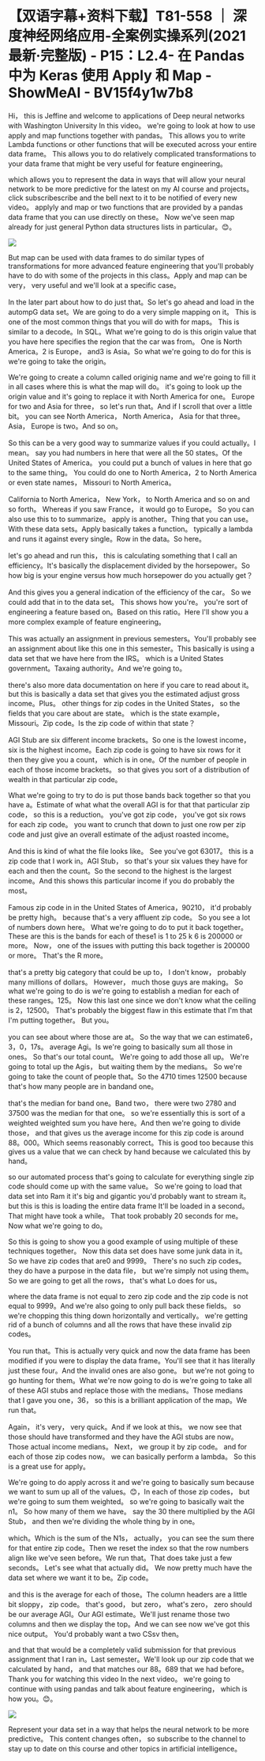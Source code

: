 # 【双语字幕+资料下载】T81-558 ｜ 深度神经网络应用-全案例实操系列(2021最新·完整版) - P15：L2.4- 在 Pandas 中为 Keras 使用 Apply 和 Map - ShowMeAI - BV15f4y1w7b8

Hi， this is Jeffine and welcome to applications of Deep neural networks with Washington University In this video。 we're going to look at how to use apply and map functions together with pandas。 This allows you to write Lambda functions or other functions that will be executed across your entire data frame。 This allows you to do relatively complicated transformations to your data frame that might be very useful for feature engineering。

 which allows you to represent the data in ways that will allow your neural network to be more predictive for the latest on my AI course and projects。 click subscribescribe and the bell next to it to be notified of every new video。 applyly and map or two functions that are provided by a pandas data frame that you can use directly on these。 Now we've seen map already for just general Python data structures lists in particular。😊。



![](img/5e8029765ef65f0d9c303a190e424729_1.png)

But map can be used with data frames to do similar types of transformations for more advanced feature engineering that you'll probably have to do with some of the projects in this class。Apply and map can be very， very useful and we'll look at a specific case。

In the later part about how to do just that。So let's go ahead and load in the autompG data set。We are going to do a very simple mapping on it。 This is one of the most common things that you will do with for maps。 This is similar to a decode。In SQL。What we're going to do is this origin value that you have here specifies the region that the car was from。 One is North America。2 is Europe， and3 is Asia。So what we're going to do for this is we're going to take the origin。

We're going to create a column called originig name and we're going to fill it in all cases where this is what the map will do。 it's going to look up the origin value and it's going to replace it with North America for one。 Europe for two and Asia for three， so let's run that。And if I scroll that over a little bit。 you can see North America， North America， Asia for that three。Asia， Europe is two。And so on。

 So this can be a very good way to summarize values if you could actually。I mean。 say you had numbers in here that were all the 50 states。Of the United States of America。 you could put a bunch of values in here that go to the same thing。 You could do one to North America，2 to North America or even state names， Missouri to North America。

 California to North America， New York， to North America and so on and so forth。 Whereas if you saw France， it would go to Europe。 So you can also use this to to summarize。 apply is another。Thing that you can use。With these data sets。Apply basically takes a function。 typically a lambda and runs it against every single。Row in the data。So here。

 let's go ahead and run this， this is calculating something that I call an efficiency。It's basically the displacement divided by the horsepower。So how big is your engine versus how much horsepower do you actually get？

 And this gives you a general indication of the efficiency of the car。 So we could add that in to the data set。 This shows how you're。 you're sort of engineering a feature based on。Based on this ratio。Here I'll show you a more complex example of feature engineering。

 This was actually an assignment in previous semesters。You'll probably see an assignment about like this one in this semester。This basically is using a data set that we have here from the IRS。 which is a United States government。Taxaing authority。And we're going to。

 there's also more data documentation on here if you care to read about it。 but this is basically a data set that gives you the estimated adjust gross income。Plus。 other things for zip codes in the United States， so the fields that you care about are state。 which is the state example， Missouri。Zip code。Is the zip code of within that state？

AGI Stub are six different income brackets。So one is the lowest income， six is the highest income。Each zip code is going to have six rows for it then they give you a count， which is in one。Of the number of people in each of those income brackets。 so that gives you sort of a distribution of wealth in that particular zip code。

What we're going to try to do is put those bands back together so that you have a。Estimate of what what the overall AGI is for that that particular zip code， so this is a reduction。 you've got zip code， you've got six rows for each zip code。 you want to crunch that down to just one row per zip code and just give an overall estimate of the adjust roasted income。

And this is kind of what the file looks like。 See you've got 63017。 this is a zip code that I work in。AGI Stub， so that's your six values they have for each and then the count。So the second to the highest is the largest income。And this shows this particular income if you do probably the most。

Famous zip code in in the United States of America，90210， it'd probably be pretty high。 because that's a very affluent zip code。 So you see a lot of numbers down here。 What we're going to do to put it back together。 These are this is the bands for each of these1 is 1 to 25 k 6 is 200000 or more。 Now， one of the issues with putting this back together is 200000 or more。 That's the R more。

 that's a pretty big category that could be up to， I don't know， probably many millions of dollars。 However， much those guys are making。 So what we're going to do is we're going to establish a median for each of these ranges。125。 Now this last one since we don't know what the ceiling is 2，12500。 That's probably the biggest flaw in this estimate that I'm that I'm putting together。 But you。

 you can see about where those are at。 So the way that we can estimate6，3，0，17s。 average Agi。Is we're going to basically sum all those in ones。 So that's our total count。 We're going to add those all up。 We're going to total up the Agis， but waiting them by the medians。 So we're going to take the count of people that。So the 4710 times 12500 because that's how many people are in bandand one。

 that's the median for band one。Band two， there were two 2780 and 37500 was the median for that one。 so we're essentially this is sort of a weighted weighted sum you have here。And then we're going to divide those， and that gives us the average income for this zip code is around 88。000。Which seems reasonably correct。This is good too because this gives us a value that we can check by hand because we calculated this by hand。

 so our automated process that's going to calculate for everything single zip code should come up with the same value。 So we're going to load that data set into Ram it it's big and gigantic you'd probably want to stream it。 but this is this is loading the entire data frame It'll be loaded in a second。That might have took a while。 That took probably 20 seconds for me。 Now what we're going to do。

 So this is going to show you a good example of using multiple of these techniques together。 Now this data set does have some junk data in it。 So we have zip codes that are0 and 9999。 There's no such zip codes。 they do have a purpose in the data file， but we're simply not using them。So we are going to get all the rows， that's what Lo does for us。

 where the data frame is not equal to zero zip code and the zip code is not equal to 9999。And we're also going to only pull back these fields。 so we're chopping this thing down horizontally and vertically。 we're getting rid of a bunch of columns and all the rows that have these invalid zip codes。

You run that。This is actually very quick and now the data frame has been modified if you were to display the data frame。You'll see that it has literally just these four。And the invalid ones are also gone。 but we're not going to go hunting for them。What we're now going to do is we're going to take all of these AGI stubs and replace those with the medians。Those medians that I gave you one，36， so this is a brilliant application of the map。We run that。

Again， it's very， very quick。And if we look at this。 we now see that those should have transformed and they have the AGI stubs are now。Those actual income medians。 Next， we group it by zip code。 and for each of those zip codes now。 we can basically perform a lambda。 So this is a great use for apply。

 We're going to do apply across it and we're going to basically sum because we want to sum up all of the values。😊，In each of those zip codes， but we're going to sum them weighted。 so we're going to basically wait the n1。 So how many of them we have。 say the 30 there multiplied by the AGI Stub， and then we're dividing the whole thing by in one。

 which。Which is the sum of the N1s， actually， you can see the sum there for that entire zip code。Then we reset the index so that the row numbers align like we've seen before。We run that。That does take just a few seconds。 Let's see what that actually did。 We now pretty much have the data set where we want it to be。Zip code。

 and this is the average for each of those。The column headers are a little bit sloppy， zip code。 that's good， but zero， what's zero， zero should be our average AGI。Our AGI estimate。We'll just rename those two columns and then we display the top。And we can see now we've got this nice output。 You'd probably want a two CSsv then。

 and that that would be a completely valid submission for that previous assignment that I ran in。Last semester。We'll look up our zip code that we calculated by hand， and that matches our 88。689 that we had before。 Thank you for watching this video In the next video。 we're going to continue with using pandas and talk about feature engineering， which is how you。😊。



![](img/5e8029765ef65f0d9c303a190e424729_3.png)

Represent your data set in a way that helps the neural network to be more predictive。 This content changes often， so subscribe to the channel to stay up to date on this course and other topics in artificial intelligence。